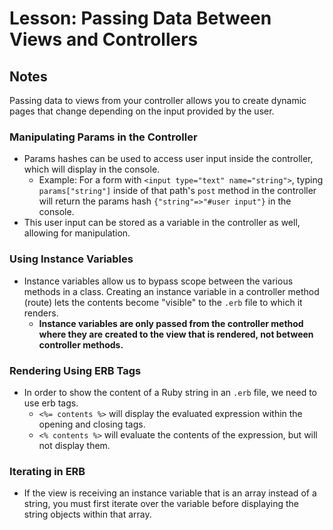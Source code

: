 # Lesson: Passing Data Between Views and Controllers

## Notes

Passing data to views from your controller allows you to create dynamic pages that change depending on the input provided by the user.

### Manipulating Params in the Controller

- Params hashes can be used to access user input inside the controller, which will display in the console.
  - Example: For a form with `<input type="text" name="string">`, typing `params["string"]` inside of that path's `post` method in the controller will return the params hash `{"string"=>"#user input"}` in the console.
- This user input can be stored as a variable in the controller as well, allowing for manipulation.

### Using Instance Variables

- Instance variables allow us to bypass scope between the various methods in a class. Creating an instance variable in a controller method (route) lets the contents become "visible" to the `.erb` file to which it renders.
  - **Instance variables are only passed from the controller method where they are created to the view that is rendered, not between controller methods.**

### Rendering Using ERB Tags

- In order to show the content of a Ruby string in an `.erb` file, we need to use erb tags.
  - `<%= contents %>` will display the evaluated expression within the opening and closing tags.
  - `<% contents %>` will evaluate the contents of the expression, but will not display them.

### Iterating in ERB

- If the view is receiving an instance variable that is an array instead of a string, you must first iterate over the variable before displaying the string objects within that array.